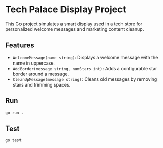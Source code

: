 # Tech Palace Display Project

This Go project simulates a smart display used in a tech store for personalized welcome messages and marketing content cleanup.

## Features

- `WelcomeMessage(name string)`: Displays a welcome message with the name in uppercase.
- `AddBorder(message string, numStars int)`: Adds a configurable star border around a message.
- `CleanUpMessage(message string)`: Cleans old messages by removing stars and trimming spaces.

## Run

```bash
go run .
```

## Test

```bash
go test
``` 